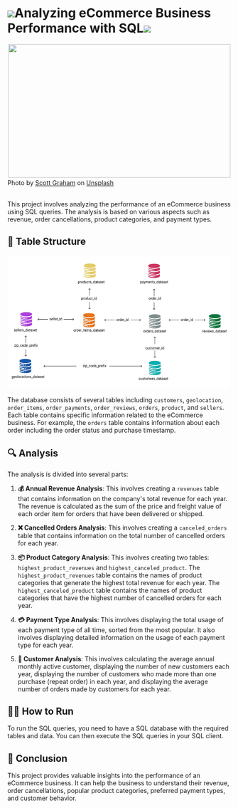 # <img src="https://yt3.googleusercontent.com/ytc/AIdro_n0EO16H6Cu5os9ZOOP1_BsmeruHYlmlOcToYvI=s900-c-k-c0x00ffffff-no-rj" width="30">Analyzing eCommerce Business Performance with SQL<img src="https://yt3.googleusercontent.com/ytc/AIdro_n0EO16H6Cu5os9ZOOP1_BsmeruHYlmlOcToYvI=s900-c-k-c0x00ffffff-no-rj" width="30">
<div style="text-align:center">
    <img src="https://images.unsplash.com/photo-1454165804606-c3d57bc86b40?q=80&w=2070&auto=format&fit=crop&ixlib=rb-4.0.3&ixid=M3wxMjA3fDB8MHxwaG90by1wYWdlfHx8fGVufDB8fHx8fA%3D%3D" width="500" height="300">
</div>
Photo by <a href="https://unsplash.com/@homajob?utm_content=creditCopyText&utm_medium=referral&utm_source=unsplash">Scott Graham</a> on <a href="https://unsplash.com/photos/person-holding-pencil-near-laptop-computer-5fNmWej4tAA?utm_content=creditCopyText&utm_medium=referral&utm_source=unsplash">Unsplash</a>
<br><br>

This project involves analyzing the performance of an eCommerce business using SQL queries. The analysis is based on various aspects such as revenue, order cancellations, product categories, and payment types.

## 📑 Table Structure
<div style="text-align:center">
    <img src="./src/assets/image/Data_Relationship.jpg" width="500" height="300">
</div>

The database consists of several tables including `customers`, `geolocation`, `order_items`, `order_payments`, `order_reviews`, `orders`, `product`, and `sellers`. Each table contains specific information related to the eCommerce business. For example, the `orders` table contains information about each order including the order status and purchase timestamp. 

## 🔍 Analysis

The analysis is divided into several parts:

1. **💰 Annual Revenue Analysis**: This involves creating a `revenues` table that contains information on the company's total revenue for each year. The revenue is calculated as the sum of the price and freight value of each order item for orders that have been delivered or shipped.

2. **❌ Cancelled Orders Analysis**: This involves creating a `canceled_orders` table that contains information on the total number of cancelled orders for each year.

3. **📦 Product Category Analysis**: This involves creating two tables: `highest_product_revenues` and `highest_canceled_product`. The `highest_product_revenues` table contains the names of product categories that generate the highest total revenue for each year. The `highest_canceled_product` table contains the names of product categories that have the highest number of cancelled orders for each year.

4. **💳 Payment Type Analysis**: This involves displaying the total usage of each payment type of all time, sorted from the most popular. It also involves displaying detailed information on the usage of each payment type for each year.

5. **👥 Customer Analysis**: This involves calculating the average annual monthly active customer, displaying the number of new customers each year, displaying the number of customers who made more than one purchase (repeat order) in each year, and displaying the average number of orders made by customers for each year.

## 🧑‍💻 How to Run

To run the SQL queries, you need to have a SQL database with the required tables and data. You can then execute the SQL queries in your SQL client.

## 🎯 Conclusion

This project provides valuable insights into the performance of an eCommerce business. It can help the business to understand their revenue, order cancellations, popular product categories, preferred payment types, and customer behavior.